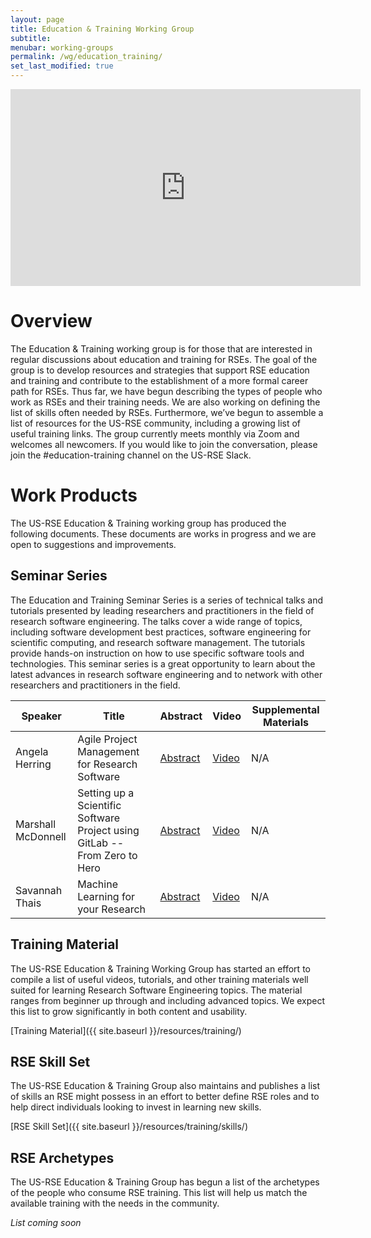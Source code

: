 ```yaml
---
layout: page
title: Education & Training Working Group
subtitle:
menubar: working-groups
permalink: /wg/education_training/
set_last_modified: true
---
```


<iframe width="560" height="315" src="https://www.youtube.com/embed/z29Mv7hy4r4" title="YouTube video player" frameborder="0" allow="accelerometer; autoplay; clipboard-write; encrypted-media; gyroscope; picture-in-picture" allowfullscreen></iframe>

# Overview
The Education & Training working group is for those that are interested in regular discussions about education and training for RSEs. The goal of the group is to develop resources and strategies that support RSE education and training and contribute to the establishment of a more formal career path for RSEs. Thus far, we have begun describing the types of people who work as RSEs and their training needs. We are also working on defining the list of skills often needed by RSEs. Furthermore, we’ve begun to assemble a list of resources for the US-RSE community, including a growing list of useful training links. The group currently meets monthly via Zoom and welcomes all newcomers. If you would like to join the conversation, please join the #education-training channel on the US-RSE Slack.

# Work Products
The US-RSE Education & Training working group has produced the following documents. These documents are works in progress and we are open to suggestions and improvements.

## Seminar Series
The Education and Training Seminar Series is a series of technical talks and tutorials presented by leading researchers and practitioners in the field of research software engineering. The talks cover a wide range of topics, including software development best practices, software engineering for scientific computing, and research software management. The tutorials provide hands-on instruction on how to use specific software tools and technologies. This seminar series is a great opportunity to learn about the latest advances in research software engineering and to network with other researchers and practitioners in the field.

| Speaker | Title | Abstract | Video | Supplemental Materials |
|---|---|---|---|---|
| Angela Herring | Agile Project Management for Research Software | [Abstract](https://us-rse.org/events/2022/2022-10-education-training-seminar/) | [Video](https://youtu.be/Fdex2rhw0Zo) | N/A |
| Marshall McDonnell | Setting up a Scientific Software Project using GitLab -- From Zero to Hero | [Abstract](https://us-rse.org/events/2023/2023-03-education-training-tutorial/) | [Video](https://youtu.be/dzdHfGLLYts) | N/A |
| Savannah Thais | Machine Learning for your Research | [Abstract](https://us-rse.org/events/2023/2023-06-education-training-talk/) | [Video](https://youtu.be/yWjSZlNE0Jo) | N/A |

## Training Material
The US-RSE Education & Training Working Group has started an effort to compile a list of useful videos, tutorials, and other training materials well suited for learning Research Software Engineering topics. The material ranges from beginner up through and including advanced topics. We expect this list to grow significantly in both content and usability.

[Training Material]({{ site.baseurl }}/resources/training/)

## RSE Skill Set
The US-RSE Education & Training Group also maintains and publishes a list of skills an RSE might possess in an effort to better define RSE roles and to help direct individuals looking to invest in learning new skills.

[RSE Skill Set]({{ site.baseurl }}/resources/training/skills/)

## RSE Archetypes
The US-RSE Education & Training Group has begun a list of the archetypes of the people who consume RSE training. This list will help us match the available training with the needs in the community.

_List coming soon_
